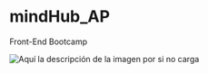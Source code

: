 # mindHub_AP
Front-End Bootcamp

![Aquí la descripción de la imagen por si no carga](https://mindhubweb.com/android-chrome-192x192.png)
